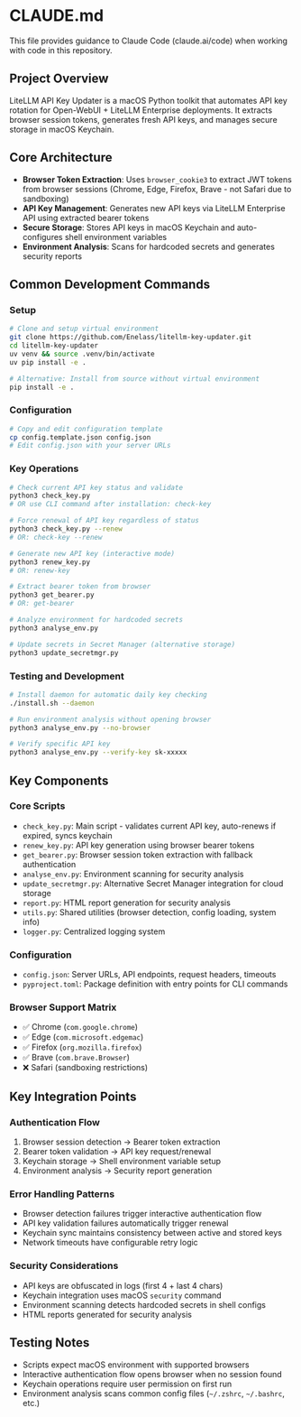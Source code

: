 # CLAUDE.md

This file provides guidance to Claude Code (claude.ai/code) when working with code in this repository.

## Project Overview

LiteLLM API Key Updater is a macOS Python toolkit that automates API key rotation for Open-WebUI + LiteLLM Enterprise deployments. It extracts browser session tokens, generates fresh API keys, and manages secure storage in macOS Keychain.

## Core Architecture

- **Browser Token Extraction**: Uses `browser_cookie3` to extract JWT tokens from browser sessions (Chrome, Edge, Firefox, Brave - not Safari due to sandboxing)
- **API Key Management**: Generates new API keys via LiteLLM Enterprise API using extracted bearer tokens
- **Secure Storage**: Stores API keys in macOS Keychain and auto-configures shell environment variables
- **Environment Analysis**: Scans for hardcoded secrets and generates security reports

## Common Development Commands

### Setup
```bash
# Clone and setup virtual environment
git clone https://github.com/Enelass/litellm-key-updater.git
cd litellm-key-updater
uv venv && source .venv/bin/activate
uv pip install -e .

# Alternative: Install from source without virtual environment
pip install -e .
```

### Configuration
```bash
# Copy and edit configuration template
cp config.template.json config.json
# Edit config.json with your server URLs
```

### Key Operations
```bash
# Check current API key status and validate
python3 check_key.py
# OR use CLI command after installation: check-key

# Force renewal of API key regardless of status
python3 check_key.py --renew
# OR: check-key --renew

# Generate new API key (interactive mode)
python3 renew_key.py
# OR: renew-key

# Extract bearer token from browser
python3 get_bearer.py
# OR: get-bearer

# Analyze environment for hardcoded secrets
python3 analyse_env.py

# Update secrets in Secret Manager (alternative storage)
python3 update_secretmgr.py
```

### Testing and Development
```bash
# Install daemon for automatic daily key checking
./install.sh --daemon

# Run environment analysis without opening browser
python3 analyse_env.py --no-browser

# Verify specific API key
python3 analyse_env.py --verify-key sk-xxxxx
```

## Key Components

### Core Scripts
- `check_key.py`: Main script - validates current API key, auto-renews if expired, syncs keychain
- `renew_key.py`: API key generation using browser bearer tokens
- `get_bearer.py`: Browser session token extraction with fallback authentication
- `analyse_env.py`: Environment scanning for security analysis
- `update_secretmgr.py`: Alternative Secret Manager integration for cloud storage
- `report.py`: HTML report generation for security analysis
- `utils.py`: Shared utilities (browser detection, config loading, system info)
- `logger.py`: Centralized logging system

### Configuration
- `config.json`: Server URLs, API endpoints, request headers, timeouts
- `pyproject.toml`: Package definition with entry points for CLI commands

### Browser Support Matrix
- ✅ Chrome (`com.google.chrome`)
- ✅ Edge (`com.microsoft.edgemac`)
- ✅ Firefox (`org.mozilla.firefox`)
- ✅ Brave (`com.brave.Browser`)
- ❌ Safari (sandboxing restrictions)

## Key Integration Points

### Authentication Flow
1. Browser session detection → Bearer token extraction
2. Bearer token validation → API key request/renewal
3. Keychain storage → Shell environment variable setup
4. Environment analysis → Security report generation

### Error Handling Patterns
- Browser detection failures trigger interactive authentication flow
- API key validation failures automatically trigger renewal
- Keychain sync maintains consistency between active and stored keys
- Network timeouts have configurable retry logic

### Security Considerations
- API keys are obfuscated in logs (first 4 + last 4 chars)
- Keychain integration uses macOS `security` command
- Environment scanning detects hardcoded secrets in shell configs
- HTML reports generated for security analysis

## Testing Notes

- Scripts expect macOS environment with supported browsers
- Interactive authentication flow opens browser when no session found
- Keychain operations require user permission on first run
- Environment analysis scans common config files (`~/.zshrc`, `~/.bashrc`, etc.)